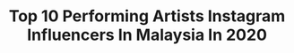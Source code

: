 ---
title: Top 10 Performing Artists Instagram Influencers In Malaysia In 2020
description: >-
  Find top performing artists Instagram influencers in Malaysia in 2020. Most popular hashtags: #hair #corona #silverhairdontcare #covid19.
platform: Instagram
profiles:
  - username: "emceejesz"
    fullname: >-
      Kavithai Gundar Emcee Jesz
    location: "Malaysia"
    followers: 14464
    engagement: 346
    commentsToLikes: 0.041909
    id: ck5zpq2p8t4lb0i14ssr28fw6
    verified: false
    hashtags: "#tamilrap, #rotd"
  - username: "maymichelle"
    fullname: >-
      Michelle Yong 🇲🇾
    location: "Malaysia"
    followers: 34200
    engagement: 360
    commentsToLikes: 0.007763
    id: ckap6rwcah67x0i78cx7g3qsi
    verified: false
    hashtags: "#day2quarantine, #rm77, #rmofficial, #rmangels"
  - username: "david.mumeni"
    fullname: >-
      David Mumeni
    location: "Malaysia"
    followers: 7167
    engagement: 518
    commentsToLikes: 0.027107
    id: ck14hwahpcg9h0i19yrsn9avg
    verified: false
    hashtags: "#deadpixels, #stage100, #banksy"
  - username: "bng.script.tattoos"
    fullname: >-
      I•See•The•World•In•Black&Grey
    location: "Malaysia"
    followers: 25237
    engagement: 386
    commentsToLikes: 0.013204
    id: ck8szkplpotkv0j78rdwgu1g7
    verified: false
    hashtags: "#sicoer, #prints, #tattooost, #portraittattoo"
  - username: "andrewxuan"
    fullname: >-
      Andrew X
    location: "Malaysia"
    followers: 6271
    engagement: 823
    commentsToLikes: 0.016284
    id: ck0vy256m1vg30i19zolvkh2z
    verified: false
    hashtags: "#shangrilakl, #silverhair, #hair, #whitehair"
  - username: "katircranky"
    fullname: >-
      Katir Cranky
    location: "Malaysia"
    followers: 17597
    engagement: 303
    commentsToLikes: 0.017902
    id: ck6txbr1zwxph0j718j61g3ko
    verified: false
    hashtags: "#deepavali, #friday, #makanmakan, #couple"
  - username: "dorito_meatbag"
    fullname: >-
      DORITOMEATBAG
    location: "Malaysia"
    followers: 45342
    engagement: 1815
    commentsToLikes: 0.006079
    id: ck136hndx6js20i19yjetm44j
    verified: false
    hashtags: "#josephjoestar, #acnh, #taokaka, #dorohedoro"
  - username: "chris_tan_mua"
    fullname: >-
      ℂ𝕙𝕣𝕚𝕤 𝕋𝕒𝕟 𝕄𝕦𝕒
    location: "Malaysia"
    followers: 17750
    engagement: 207
    commentsToLikes: 0.010741
    id: ck5hlun8vkw550i11m1sib014
    verified: false
    hashtags: "#appreciated, #letsbegin, #thanksgod, #lovedessert"
  - username: "mr_kenjichai"
    fullname: >-
      Kenji Chai
    location: "Malaysia"
    followers: 40657
    engagement: 365
    commentsToLikes: 0.019498
    id: ck15t37kzg4es0i19lxhlvz96
    verified: false
    hashtags: "#spritemalaysia, #driveyourambition, #corona, #covid"
  - username: "annitai_"
    fullname: >-
      A N N I  T A I • 戴 安 莉
    location: "Malaysia"
    followers: 27752
    engagement: 228
    commentsToLikes: 0.141608
    id: ck5zrvoruxcou0i14258nww16
    verified: false
    hashtags: "#artistgirl, #nespressocny2020, #newyearsday2020, #phototips"
---